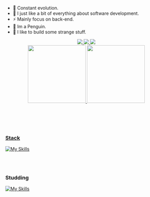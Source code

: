
- 💪 Constant evolution.
- 💙 I just like a bit of everything about software development.
- ⚡ Mainly focus on back-end.
- 🐧 Im a Penguin.
- 🤡 I like to build some strange stuff.

<div align="center">
  <a href="https://www.linkedin.com/in/caio-corr%C3%AAa-4aa4731b2" target="_blank"><img src="https://img.shields.io/badge/-LinkedIn-%230077B5?style=for-the-badge&logo=linkedin&logoColor=white" target="_blank">
  </a>
  <a target="_blank" href="mailto:caiodjesus1@hotmail.com" title="caiodjesus1@hotmail.com">
  <img src="https://img.shields.io/badge/Microsoft_Outlook-0078D4?style=for-the-badge&logo=microsoft-outlook&logoColor=white" target="_blank">
  </a>  
  <a href="https://caiocdj.github.io/PortifolioV3/"><img src="https://img.shields.io/badge/Portfolio-%23000000.svg?style=for-the-badge&logo=firefox&logoColor=#FF7139"></a>
</div


 ----
  
<div align="center">
    <a href="https://github.com/CaioCDJ">
    <img height="180em" src="https://github-readme-stats.vercel.app/api?username=CaioCDJ&show_icons=true&theme=tokyonight&include_all_commits=true&count_private=true"/>
    <img height="180em" src="https://github-readme-stats.vercel.app/api/top-langs/?username=CaioCDJ&layout=compact&langs_count=7&theme=tokyonight"/>
</div>


<br/>
  
#
  
<br/>
  
### Stack

[![My Skills](https://skillicons.dev/icons?i=cs,net,java,js,ts,html,css,php,express,nodejs,mysql,postgresql,angular,react,tailwindcss)](https://skillicons.dev)

<br>

#

### Studding

[![My Skills](https://skillicons.dev/icons?i=docker,laravel)](https://skillicons.dev)
